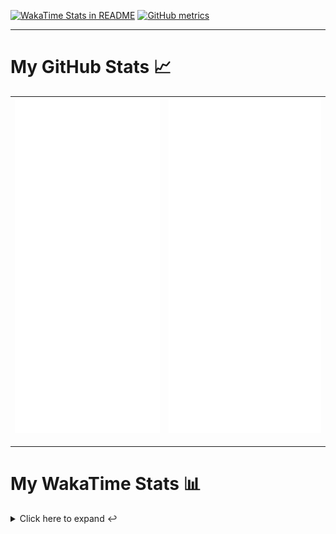 [![WakaTime Stats in README](https://github.com/LOsioChico/LOsioChico/actions/workflows/waka.yml/badge.svg)](https://github.com/LOsioChico/LOsioChico/actions/workflows/waka.yml) [![GitHub metrics](https://github.com/LOsioChico/LOsioChico/actions/workflows/metrics.yml/badge.svg)](https://github.com/LOsioChico/LOsioChico/actions/workflows/metrics.yml)

---

# My GitHub Stats 📈

| ![](./assets/metrics.svg) | ![](./assets/metrics2.svg) |
| ------------------------- | -------------------------- |

---

# My WakaTime Stats 📊

<details>
<summary>Click here to expand ↩️</summary>
<br>

<!--START_SECTION:waka-->
![Lines of code](https://img.shields.io/badge/From%20Hello%20World%20I%27ve%20Written-354.7%20thousand%20lines%20of%20code-blue)

**🐱 My GitHub Data** 

> 📦 583.2 kB Used in GitHub's Storage 
 > 
> 🏆 1,487 Contributions in the Year 2024
 > 
> 🚫 Not Opted to Hire
 > 
> 📜 22 Public Repositories 
 > 
> 🔑 29 Private Repositories 
 > 
**I'm a Night 🦉** 

```text
🌞 Morning                576 commits         ███░░░░░░░░░░░░░░░░░░░░░░   13.80 % 
🌆 Daytime                1263 commits        ████████░░░░░░░░░░░░░░░░░   30.27 % 
🌃 Evening                1443 commits        █████████░░░░░░░░░░░░░░░░   34.58 % 
🌙 Night                  891 commits         █████░░░░░░░░░░░░░░░░░░░░   21.35 % 
```
📅 **I'm Most Productive on Thursday** 

```text
Monday                   572 commits         ███░░░░░░░░░░░░░░░░░░░░░░   13.71 % 
Tuesday                  638 commits         ████░░░░░░░░░░░░░░░░░░░░░   15.29 % 
Wednesday                465 commits         ███░░░░░░░░░░░░░░░░░░░░░░   11.14 % 
Thursday                 742 commits         ████░░░░░░░░░░░░░░░░░░░░░   17.78 % 
Friday                   643 commits         ████░░░░░░░░░░░░░░░░░░░░░   15.41 % 
Saturday                 736 commits         ████░░░░░░░░░░░░░░░░░░░░░   17.64 % 
Sunday                   377 commits         ██░░░░░░░░░░░░░░░░░░░░░░░   09.03 % 
```


📊 **This Week I Spent My Time On** 

```text
💬 Programming Languages: 
TypeScript               14 hrs 34 mins      ███████████████████░░░░░░   77.20 % 
Scala                    1 hr 21 mins        ██░░░░░░░░░░░░░░░░░░░░░░░   07.20 % 
SQL                      1 hr 9 mins         ██░░░░░░░░░░░░░░░░░░░░░░░   06.17 % 
JavaScript               43 mins             █░░░░░░░░░░░░░░░░░░░░░░░░   03.82 % 
JSON                     18 mins             ░░░░░░░░░░░░░░░░░░░░░░░░░   01.61 % 
```

**I Mostly Code in TypeScript** 

```text
TypeScript               30 repos            ██████████████░░░░░░░░░░░   54.55 % 
Scala                    6 repos             ███░░░░░░░░░░░░░░░░░░░░░░   10.91 % 
Python                   3 repos             █░░░░░░░░░░░░░░░░░░░░░░░░   05.45 % 
Java                     2 repos             █░░░░░░░░░░░░░░░░░░░░░░░░   03.64 % 
Astro                    2 repos             █░░░░░░░░░░░░░░░░░░░░░░░░   03.64 % 
```




 Last Updated on 22/10/2024 01:02:08 UTC
<!--END_SECTION:waka-->

## </details>
